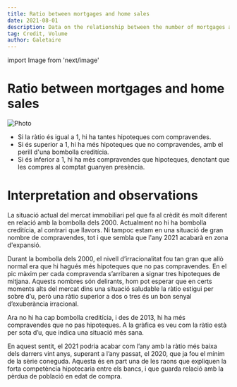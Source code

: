 ```yaml
---
title: Ratio between mortgages and home sales
date: 2021-08-01
description: Data on the relationship between the number of mortgages and the number of home sales. These data allow us to determine whether there are credit bubbles.
tag: Credit, Volume
author: Galetaire
---
```


import Image from 'next/image'

# Ratio between mortgages and home sales

<Image
  src="/images/ratiohipoteques.png"
  alt="Photo"
  width={975}
  height={461}
  priority
  className="next-image"
/>

- Si la ràtio és igual a 1, hi ha tantes hipoteques com compravendes.
- Si és superior a 1, hi ha més hipoteques que no compravendes, amb el perill d'una bombolla creditícia.
- Si és inferior a 1, hi ha més compravendes que hipoteques, denotant que les compres al comptat guanyen presència.

# Interpretation and observations

La situació actual del mercat immobiliari pel que fa al crèdit és molt diferent en relació amb la bombolla dels 2000. Actualment no hi ha bombolla creditícia, al contrari que llavors. Ni tampoc estam en una situació de gran nombre de compravendes, tot i que sembla que l'any 2021 acabarà en zona d'expansió.

Durant la bombolla dels 2000, el nivell d’irracionalitat fou tan gran que allò normal era que hi hagués més hipoteques que no pas compravendes. En el pic màxim per cada compravenda s’arribaren a signar tres hipoteques de mitjana. Aquests nombres són delirants, hom pot esperar que en certs moments alts del mercat dins una situació saludable la ràtio estigui per sobre d’u, però una ràtio superior a dos o tres és un bon senyal d’exuberància irracional.

Ara no hi ha cap bombolla creditícia, i des de 2013, hi ha més compravendes que no pas hipoteques. A la gràfica es veu com la ràtio està per sota d’u, que indica una situació més sana.


En aquest sentit, el 2021 podria acabar com l’any amb la ràtio més baixa dels darrers vint anys, superant a l’any passat, el 2020, que ja fou el mínim de la sèrie coneguda. Aquesta és en part una de les raons que expliquen la forta competència hipotecaria entre els bancs, i que guarda relació amb la pèrdua de població en edat de compra.
